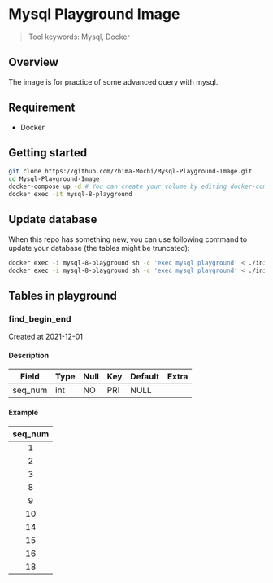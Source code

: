 # Mysql Playground Image
> Tool keywords: Mysql, Docker
## Overview
The image is for practice of some advanced query with mysql.

## Requirement
- Docker

## Getting started

```sh
git clone https://github.com/Zhima-Mochi/Mysql-Playground-Image.git
cd Mysql-Playground-Image
docker-compose up -d # You can create your volume by editing docker-compose.yml
docker exec -it mysql-8-playground 
```
## Update database
When this repo has something new, you can use following command to update your database (the tables might be truncated): 

```sh
docker exec -i mysql-8-playground sh -c 'exec mysql playground' < ./initdb.d/1_schema.sql
docker exec -i mysql-8-playground sh -c 'exec mysql playground' < ./initdb.d/2_data.sql
```
## Tables in playground
### find_begin_end 
Created at 2021-12-01
#### Description
| Field   | Type | Null | Key | Default | Extra |
|---------|------|------|-----|---------|-------|
| seq_num | int  | NO   | PRI | NULL    |       |
#### Example
| seq_num |
|:-------:|
|       1 |
|       2 |
|       3 |
|       8 |
|       9 |
|      10 |
|      14 |
|      15 |
|      16 |
|      18 |
